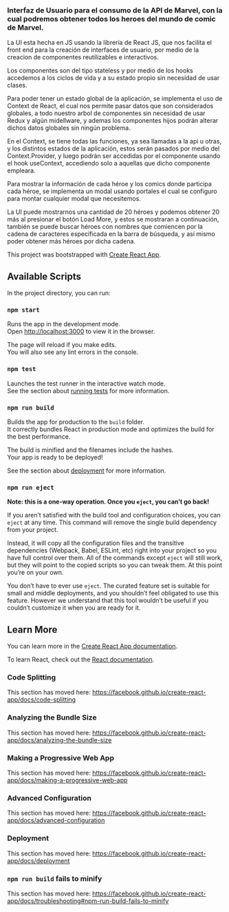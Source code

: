 ### Interfaz de Usuario para el consumo de la API de Marvel, con la cual podremos obtener todos los heroes del mundo de comic de Marvel.

La UI esta hecha en JS usando la librería de React JS, que nos facilita el front end para la creación de interfaces de usuario, por medio de la creacion de componentes reutilizables e interactivos.

Los componentes son del tipo stateless y por medio de los hooks accedemos a los ciclos de vida y a su estado propio sin necesidad de usar clases.

Para poder tener un estado global de la aplicación, se implementa el uso de Context de React, el cual nos permite pasar datos que son considerados globales, a todo nuestro arbol de componentes sin necesidad de usar Redux y algún midellware, y ademas los componentes hijos podrán alterar dichos datos globales sin ningún problema.

En el Context, se tiene todas las funciones, ya sea llamadas a la api u otras, y los distintos estados de la aplicación, estos serán pasados por medio del Context.Provider, y luego podrán ser accedidas por el componente usando el hook useContext, accediendo solo a aquellas que dicho componente empleara.

Para mostrar la información de cada héroe y los comics donde participa cada héroe, se implementa un modal usando portales el cual se configuro para montar cualquier modal que necesitemos.

La UI puede mostrarnos una cantidad de 20 héroes y podemos obtener 20 más al presionar el botón Load More, y estos se mostraran a continuación, también se puede buscar héroes con nombres que comiencen por la cadena de caracteres especificada en la barra de búsqueda, y así mismo poder obtener más héroes por dicha cadena.




This project was bootstrapped with [Create React App](https://github.com/facebook/create-react-app).

## Available Scripts

In the project directory, you can run:

### `npm start`

Runs the app in the development mode.<br />
Open [http://localhost:3000](http://localhost:3000) to view it in the browser.

The page will reload if you make edits.<br />
You will also see any lint errors in the console.

### `npm test`

Launches the test runner in the interactive watch mode.<br />
See the section about [running tests](https://facebook.github.io/create-react-app/docs/running-tests) for more information.

### `npm run build`

Builds the app for production to the `build` folder.<br />
It correctly bundles React in production mode and optimizes the build for the best performance.

The build is minified and the filenames include the hashes.<br />
Your app is ready to be deployed!

See the section about [deployment](https://facebook.github.io/create-react-app/docs/deployment) for more information.

### `npm run eject`

**Note: this is a one-way operation. Once you `eject`, you can’t go back!**

If you aren’t satisfied with the build tool and configuration choices, you can `eject` at any time. This command will remove the single build dependency from your project.

Instead, it will copy all the configuration files and the transitive dependencies (Webpack, Babel, ESLint, etc) right into your project so you have full control over them. All of the commands except `eject` will still work, but they will point to the copied scripts so you can tweak them. At this point you’re on your own.

You don’t have to ever use `eject`. The curated feature set is suitable for small and middle deployments, and you shouldn’t feel obligated to use this feature. However we understand that this tool wouldn’t be useful if you couldn’t customize it when you are ready for it.

## Learn More

You can learn more in the [Create React App documentation](https://facebook.github.io/create-react-app/docs/getting-started).

To learn React, check out the [React documentation](https://reactjs.org/).

### Code Splitting

This section has moved here: https://facebook.github.io/create-react-app/docs/code-splitting

### Analyzing the Bundle Size

This section has moved here: https://facebook.github.io/create-react-app/docs/analyzing-the-bundle-size

### Making a Progressive Web App

This section has moved here: https://facebook.github.io/create-react-app/docs/making-a-progressive-web-app

### Advanced Configuration

This section has moved here: https://facebook.github.io/create-react-app/docs/advanced-configuration

### Deployment

This section has moved here: https://facebook.github.io/create-react-app/docs/deployment

### `npm run build` fails to minify

This section has moved here: https://facebook.github.io/create-react-app/docs/troubleshooting#npm-run-build-fails-to-minify
